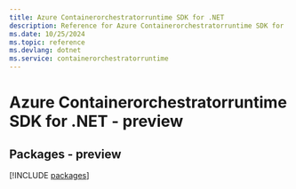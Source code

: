 ```yaml
---
title: Azure Containerorchestratorruntime SDK for .NET
description: Reference for Azure Containerorchestratorruntime SDK for .NET
ms.date: 10/25/2024
ms.topic: reference
ms.devlang: dotnet
ms.service: containerorchestratorruntime
---
```

# Azure Containerorchestratorruntime SDK for .NET - preview
## Packages - preview
[!INCLUDE [packages](containerorchestratorruntime-index.md)]